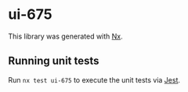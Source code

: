 # ui-675

This library was generated with [Nx](https://nx.dev).

## Running unit tests

Run `nx test ui-675` to execute the unit tests via [Jest](https://jestjs.io).
